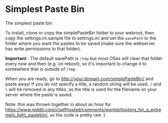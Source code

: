 # Simplest Paste Bin
The simplest paste bin

To install, clone or copy the simplePasteBin folder to your webroot, then copy the settings.ini.sample file to settings.ini and set the `savePath` to the folder where you want the pastes to be saved (make sure the webserver has write permissions to that folder). 

**Important** : The default savePath is `/tmp` but most OSes will clear that folder every now and then (e.g. on reboot), so it's important to change it to somewhere that is outside of `/tmp`

When you are ready, go to http://your.domain.com/simplePasteBin/ and paste away! If you do not specify a title, a random string will be used. `/` and `\` will be removed in any titles, as the title is used for the filename on your server where the paste is saved.

Note: this was thrown together in about an hour for https://www.reddit.com/r/selfhosted/comments/wontpt/looking_for_a_extremely_light_pastebin/, so the code is pretty raw :)
